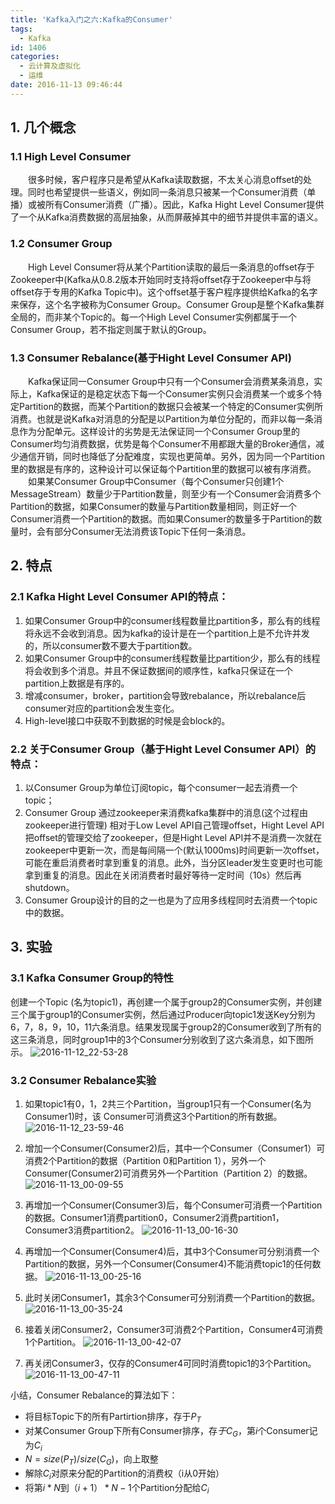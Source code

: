 ```yaml
---
title: 'Kafka入门之六:Kafka的Consumer'
tags:
  - Kafka
id: 1406
categories:
  - 云计算及虚拟化
  - 运维
date: 2016-11-13 09:46:44
---
```


## **1. 几个概念**
### **1.1 High Level Consumer**
　　很多时候，客户程序只是希望从Kafka读取数据，不太关心消息offset的处理。同时也希望提供一些语义，例如同一条消息只被某一个Consumer消费（单播）或被所有Consumer消费（广播）。因此，Kafka Hight Level Consumer提供了一个从Kafka消费数据的高层抽象，从而屏蔽掉其中的细节并提供丰富的语义。
### **1.2 Consumer Group**
　　High Level Consumer将从某个Partition读取的最后一条消息的offset存于Zookeeper中(Kafka从0.8.2版本开始同时支持将offset存于Zookeeper中与将offset存于专用的Kafka Topic中)。这个offset基于客户程序提供给Kafka的名字来保存，这个名字被称为Consumer Group。Consumer Group是整个Kafka集群全局的，而非某个Topic的。每一个High Level Consumer实例都属于一个Consumer Group，若不指定则属于默认的Group。
### **1.3 Consumer Rebalance(基于Hight Level Consumer API)**
　　Kafka保证同一Consumer Group中只有一个Consumer会消费某条消息，实际上，Kafka保证的是稳定状态下每一个Consumer实例只会消费某一个或多个特定Partition的数据，而某个Partition的数据只会被某一个特定的Consumer实例所消费。也就是说Kafka对消息的分配是以Partition为单位分配的，而非以每一条消息作为分配单元。这样设计的劣势是无法保证同一个Consumer Group里的Consumer均匀消费数据，优势是每个Consumer不用都跟大量的Broker通信，减少通信开销，同时也降低了分配难度，实现也更简单。另外，因为同一个Partition里的数据是有序的，这种设计可以保证每个Partition里的数据可以被有序消费。
　　如果某Consumer Group中Consumer（每个Consumer只创建1个MessageStream）数量少于Partition数量，则至少有一个Consumer会消费多个Partition的数据，如果Consumer的数量与Partition数量相同，则正好一个Consumer消费一个Partition的数据。而如果Consumer的数量多于Partition的数量时，会有部分Consumer无法消费该Topic下任何一条消息。
## **2. 特点**
### **2.1 Kafka Hight Level Consumer API的特点：**
1) 如果Consumer Group中的consumer线程数量比partition多，那么有的线程将永远不会收到消息。因为kafka的设计是在一个partition上是不允许并发的，所以consumer数不要大于partition数。
2) 如果Consumer Group中的consumer线程数量比partition少，那么有的线程将会收到多个消息。并且不保证数据间的顺序性，kafka只保证在一个partition上数据是有序的。
3) 增减consumer，broker，partition会导致rebalance，所以rebalance后consumer对应的partition会发生变化。
4) High-level接口中获取不到数据的时候是会block的。
### **2.2 关于Consumer Group（基于Hight Level Consumer API）的特点：**
1) 以Consumer Group为单位订阅topic，每个consumer一起去消费一个topic；
2) Consumer Group 通过zookeeper来消费kafka集群中的消息(这个过程由zookeeper进行管理)
相对于Low Level API自己管理offset，Hight Level API把offset的管理交给了zookeeper，但是Hight Level API并不是消费一次就在zookeeper中更新一次，而是每间隔一个(默认1000ms)时间更新一次offset，可能在重启消费者时拿到重复的消息。此外，当分区leader发生变更时也可能拿到重复的消息。因此在关闭消费者时最好等待一定时间（10s）然后再shutdown。
3) Consumer Group设计的目的之一也是为了应用多线程同时去消费一个topic中的数据。
## 3. 实验
### 3.1 Kafka Consumer Group的特性
创建一个Topic (名为topic1)，再创建一个属于group2的Consumer实例，并创建三个属于group1的Consumer实例，然后通过Producer向topic1发送Key分别为6，7，8，9，10，11六条消息。结果发现属于group2的Consumer收到了所有的这三条消息，同时group1中的3个Consumer分别收到了这六条消息，如下图所示。
![2016-11-12_22-53-28](http://orufryv17.bkt.clouddn.com/wp-content/uploads/2016/11/2016-11-12_22-53-28.png)

### 3.2 Consumer Rebalance实验
1) 如果topic1有0，1，2共三个Partition，当group1只有一个Consumer(名为Consumer1)时，该 Consumer可消费这3个Partition的所有数据。
![2016-11-12_23-59-46](http://orufryv17.bkt.clouddn.com/wp-content/uploads/2016/11/2016-11-12_23-59-46.png)

2) 增加一个Consumer(Consumer2)后，其中一个Consumer（Consumer1）可消费2个Partition的数据（Partition 0和Partition 1），另外一个Consumer(Consumer2)可消费另外一个Partition（Partition 2）的数据。
![2016-11-13_00-09-55](http://orufryv17.bkt.clouddn.com/wp-content/uploads/2016/11/2016-11-13_00-09-55.png)

3) 再增加一个Consumer(Consumer3)后，每个Consumer可消费一个Partition的数据。Consumer1消费partition0，Consumer2消费partition1，Consumer3消费partition2。
![2016-11-13_00-16-30](http://orufryv17.bkt.clouddn.com/wp-content/uploads/2016/11/2016-11-13_00-16-30.png)

4) 再增加一个Consumer(Consumer4)后，其中3个Consumer可分别消费一个Partition的数据，另外一个Consumer(Consumer4)不能消费topic1的任何数据。
![2016-11-13_00-25-16](http://orufryv17.bkt.clouddn.com/wp-content/uploads/2016/11/2016-11-13_00-25-16.png)

5) 此时关闭Consumer1，其余3个Consumer可分别消费一个Partition的数据。
![2016-11-13_00-35-24](http://orufryv17.bkt.clouddn.com/wp-content/uploads/2016/11/2016-11-13_00-35-24.png)

6) 接着关闭Consumer2，Consumer3可消费2个Partition，Consumer4可消费1个Partition。
![2016-11-13_00-42-07](http://orufryv17.bkt.clouddn.com/wp-content/uploads/2016/11/2016-11-13_00-42-07.png)

7) 再关闭Consumer3，仅存的Consumer4可同时消费topic1的3个Partition。
![2016-11-13_00-47-11](http://orufryv17.bkt.clouddn.com/wp-content/uploads/2016/11/2016-11-13_00-47-11.png)

小结，Consumer Rebalance的算法如下：
* 将目标Topic下的所有Partirtion排序，存于$P_T$
* 对某Consumer Group下所有Consumer排序，存$于C_G$，第$i$个Consumer记为$C_i$
* $N=size(P_T)/size(C_G)$，向上取整
* 解除$C_i$对原来分配的Partition的消费权（i从0开始）
* 将第$i*N$到$（i+1）*N-1$个Partition分配给$C_i$
